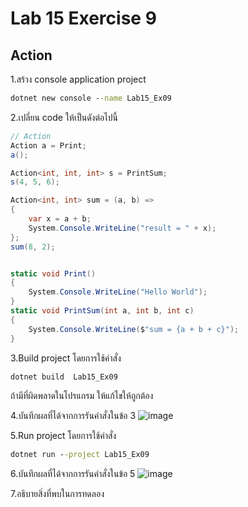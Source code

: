 # Lab 15 Exercise 9

## Action

1.สร้าง console application project

```cmd
dotnet new console --name Lab15_Ex09
```

2.เปลี่ยน code ให้เป็นดังต่อไปนี้

```cs
// Action
Action a = Print;
a();

Action<int, int, int> s = PrintSum;
s(4, 5, 6);

Action<int, int> sum = (a, b) =>
{
    var x = a + b;
    System.Console.WriteLine("result = " + x);
};
sum(8, 2);


static void Print()
{
    System.Console.WriteLine("Hello World");
}
static void PrintSum(int a, int b, int c)
{
    System.Console.WriteLine($"sum = {a + b + c}");
}
```

3.Build project โดยการใช้คำสั่ง

```cmd
dotnet build  Lab15_Ex09
```

ถ้ามีที่ผิดพลาดในโปรแกรม ให้แก้ไขให้ถูกต้อง

4.บันทึกผลที่ได้จากการรันคำสั่งในข้อ 3
![image](https://github.com/AnchisaPhetnoi/03376836-OOP-2566-Lab-15/assets/144197034/7cd93877-494b-4303-a1d8-bd52eb50852e)


5.Run project โดยการใช้คำสั่ง

```cmd
dotnet run --project Lab15_Ex09
```

6.บันทึกผลที่ได้จากการรันคำสั่งในข้อ 5
![image](https://github.com/AnchisaPhetnoi/03376836-OOP-2566-Lab-15/assets/144197034/f9c703eb-2b16-431f-a393-3d1c3876cb2b)


7.อธิบายสิ่งที่พบในการทดลอง

